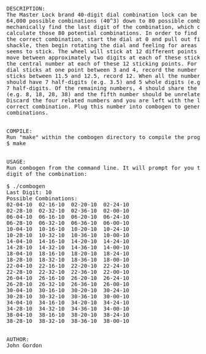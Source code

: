 <pre>
DESCRIPTION:
The Master Lock brand 40-digit dial combination lock can be decoded from its
64,000 possible combinations (40^3) down to 80 possible combinations. You can
mechanically find the last digit of the combination, which combogen uses to
calculate those 80 potential combinations. In order to find the last digit of
the correct combination, start the dial at 0 and pull out firmly on the
shackle, then begin rotating the dial and feeling for areas where the wheel
seems to stick. The wheel will stick at 12 different points around the dial and
move between approximately two digits at each of these sticking points. Record
the central number at each of these 12 sticking points. For example, if the
dial sticks at one point between 3 and 4, record the number 3.5. If the dial
sticks between 11.5 and 12.5, record 12. When all the numbers are recorded you
should have 7 half-digits (e.g. 3.5) and 5 whole digits (e.g. 12). Discard the
7 half-digits. Of the remaining numbers, 4 should share the same last digit
(e.g. 8, 18, 28, 38) and the fifth number should be unrelated (e.g. 12).
Discard the four related numbers and you are left with the last digit of the
correct combination. Plug this number into combogen to generate the 80 possible
combinations.


COMPILE:
Run "make" within the combogen directory to compile the program.
$ make


USAGE:
Run combogen from the command line. It will prompt for you to input the third
digit of the combination:

$ ./combogen
Last Digit: 10
Possible Combinations:
02-04-10  02-16-10  02-20-10  02-24-10  
02-28-10  02-32-10  02-36-10  02-00-10  
06-04-10  06-16-10  06-20-10  06-24-10  
06-28-10  06-32-10  06-36-10  06-00-10  
10-04-10  10-16-10  10-20-10  10-24-10  
10-28-10  10-32-10  10-36-10  10-00-10  
14-04-10  14-16-10  14-20-10  14-24-10  
14-28-10  14-32-10  14-36-10  14-00-10  
18-04-10  18-16-10  18-20-10  18-24-10  
18-28-10  18-32-10  18-36-10  18-00-10  
22-04-10  22-16-10  22-20-10  22-24-10  
22-28-10  22-32-10  22-36-10  22-00-10  
26-04-10  26-16-10  26-20-10  26-24-10  
26-28-10  26-32-10  26-36-10  26-00-10  
30-04-10  30-16-10  30-20-10  30-24-10  
30-28-10  30-32-10  30-36-10  30-00-10  
34-04-10  34-16-10  34-20-10  34-24-10  
34-28-10  34-32-10  34-36-10  34-00-10  
38-04-10  38-16-10  38-20-10  38-24-10  
38-28-10  38-32-10  38-36-10  38-00-10


AUTHOR:
John Gordon <jgor@indiecom.org>
</pre>
